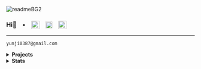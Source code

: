 ![readmeBG2](https://github.com/user-attachments/assets/e3423067-9de6-4ff0-8256-831853e9a669)

### Hi👋 &ensp; &bull; &ensp; <a href="https://next-portfolio-zeta-hazel.vercel.app/" target="blank"><img align="center" src="https://github.com/user-attachments/assets/577e82b5-2a99-49ba-99f0-818d7b3b96f0" alt="portfolioLogo" height="22" width="22" /></a> &ensp; <a href="www.linkedin.com/in/yunjihow" target="blank"><img align="center" src="https://raw.githubusercontent.com/rahuldkjain/github-profile-readme-generator/master/src/images/icons/Social/linked-in-alt.svg" alt="linkedIn" height="18" width="18" /></a> &ensp; <a href="mailto:yunji0387@gmail.com" target="blank"><img align="center" src="https://upload.wikimedia.org/wikipedia/commons/4/4e/Gmail_Icon.png" alt="gmailIcon" height="22" width="22" /></a>

---

```
yunji0387@gmail.com
```

<details close>
<summary><b>Projects</b></summary>
<!-- MarkdownTOC -->

<div align="center">

| Name | Type | Links |
|---|---|---|
| [Next Admin System](https://github.com/yunji0387/next-form-app) | Web | [web](https://next-form-app-pi.vercel.app/) |
| [Asset Trend](https://github.com/yunji0387/goldtrend-app) | Web |  |
| [Express Auth Server](https://github.com/yunji0387/next-form-app-auth-backend) | API |  |
| [Football League Standings API](https://github.com/yunji0387/football-standings-backend) | API | [URL](https://football-standings-backend-9c023af5d229.herokuapp.com/) |
| [Asset Price API](https://github.com/yunji0387/goldtrend) | API |  |
| [2D Platformer](https://github.com/yunji0387/my-first-godot-game) | Game |  |
| [Space Shooter](https://github.com/yunji0387/space-shooter) | Game |  |
| [Football Mobile App](https://github.com/yunji0387/football-app) | Mobile | [prototytpe](https://www.figma.com/proto/DQjKrrghk5lFthOAxRRKjQ/football-app?node-id=1-2&starting-point-node-id=1%3A2&mode=design&t=wwDYsnl1DdWEedYQ-1) |
| [Sentiment Analysis on Yelp Reviews](https://github.com/Makiato1999/COMP4710_Yelp) | Academic | [report](https://github.com/Makiato1999/COMP4710_Yelp/blob/main/ProjectReport.pdf) |
| [Computer graphics - Ray tracing techniques](https://github.com/yunji0387/Ray_Tracing_Project) | Academic | [report](https://github.com/yunji0387/Ray_Tracing_Project/blob/main/COMP4490_Project_Report.pdf) |
| [AVR Microcontroller - Scheduling Algorithm](https://github.com/yunji0387/AVR-Microcontroller-commands) | Academic | |

</div>

<!-- /MarkdownTOC -->
</details>

<details close>
<summary><b>Stats</b></summary>
<!-- MarkdownTOC -->

<div align="center">

![GitHub Views](https://komarev.com/ghpvc/?username=yunji0387&color=1AB385)

<img width=600 src='https://github-readme-stats-yun-jis-projects.vercel.app/api?username=yunji0387&theme=vue-dark&show_icons=false&hide_border=true&count_private=true&title_color=bcb39e&text_color=fef8d6&icon_color=bcb39e&bg_color=3b364b' />

<!-- <img width=600 src='https://github-readme-streak-stats.herokuapp.com?user=yunji0387&theme=vue-dark&hide_border=true&title_color=bcb39e&text_color=bcb39e&stroke=bcb39e&ring=bcb39e&fire=bcb39e&currStreakNum=fef8d6&sideNums=fef8d6&currStreakLabel=bcb39e&sideLabels=bcb39e&dates=fef8d6&background=3b364b' /> -->

<!-- <img width=600 src='https://github-readme-stats-yun-jis-projects.vercel.app/api/top-langs/?username=yunji0387&theme=vue-dark&layout=donut&show_icons=true&hide_border=true&title_color=bcb39e&text_color=fef8d6&icon_color=bcb39e&bg_color=3b364b' /> -->

</div>

<!-- /MarkdownTOC -->
</details>
